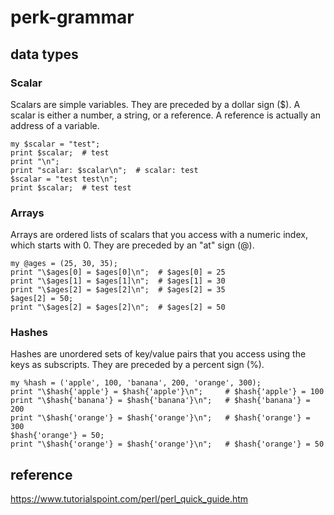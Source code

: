 # perk-grammar

## data types

### Scalar

Scalars are simple variables. They are preceded by a dollar sign ($). A scalar is either a number, a string, or a reference. A reference is actually an address of a variable.

```:scalar sample
my $scalar = "test";
print $scalar;  # test
print "\n";
print "scalar: $scalar\n";  # scalar: test
$scalar = "test test\n";
print $scalar;  # test test
```

### Arrays

Arrays are ordered lists of scalars that you access with a numeric index, which starts with 0. They are preceded by an "at" sign (@).

```:array sample
my @ages = (25, 30, 35);
print "\$ages[0] = $ages[0]\n";  # $ages[0] = 25
print "\$ages[1] = $ages[1]\n";  # $ages[1] = 30
print "\$ages[2] = $ages[2]\n";  # $ages[2] = 35
$ages[2] = 50;
print "\$ages[2] = $ages[2]\n";  # $ages[2] = 50
```

### Hashes

Hashes are unordered sets of key/value pairs that you access using the keys as subscripts. They are preceded by a percent sign (%).

```:hash sample
my %hash = ('apple', 100, 'banana', 200, 'orange', 300);
print "\$hash{'apple'} = $hash{'apple'}\n";     # $hash{'apple'} = 100
print "\$hash{'banana'} = $hash{'banana'}\n";   # $hash{'banana'} = 200
print "\$hash{'orange'} = $hash{'orange'}\n";   # $hash{'orange'} = 300
$hash{'orange'} = 50;
print "\$hash{'orange'} = $hash{'orange'}\n";   # $hash{'orange'} = 50
```

## reference

<https://www.tutorialspoint.com/perl/perl_quick_guide.htm>
